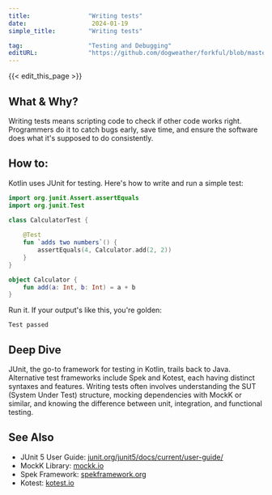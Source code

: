 ```yaml
---
title:                "Writing tests"
date:                  2024-01-19
simple_title:         "Writing tests"

tag:                  "Testing and Debugging"
editURL:              "https://github.com/dogweather/forkful/blob/master/content/en/kotlin/writing-tests.md"
---
```


{{< edit_this_page >}}

## What & Why?
Writing tests means scripting code to check if other code works right. Programmers do it to catch bugs early, save time, and ensure the software does what it's supposed to do consistently.

## How to:
Kotlin uses JUnit for testing. Here's how to write and run a simple test:

```kotlin
import org.junit.Assert.assertEquals
import org.junit.Test

class CalculatorTest {
    
    @Test
    fun `adds two numbers`() {
        assertEquals(4, Calculator.add(2, 2))
    }
}

object Calculator {
    fun add(a: Int, b: Int) = a + b
}
```

Run it. If your output's like this, you're golden:

```
Test passed
```

## Deep Dive
JUnit, the go-to framework for testing in Kotlin, trails back to Java. Alternative test frameworks include Spek and Kotest, each having distinct syntaxes and features. Writing tests often involves understanding the SUT (System Under Test) structure, mocking dependencies with MockK or similar, and knowing the difference between unit, integration, and functional testing.

## See Also
- JUnit 5 User Guide: [junit.org/junit5/docs/current/user-guide/](https://junit.org/junit5/docs/current/user-guide/)
- MockK Library: [mockk.io](https://mockk.io)
- Spek Framework: [spekframework.org](https://spekframework.org)
- Kotest: [kotest.io](https://kotest.io)
